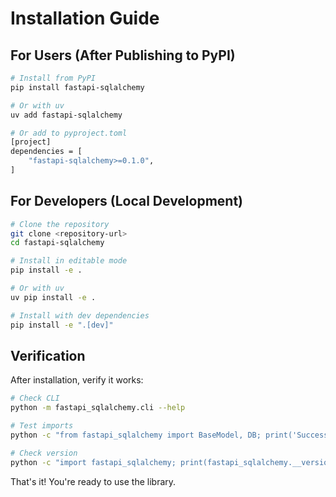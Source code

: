 # Installation Guide

## For Users (After Publishing to PyPI)

```bash
# Install from PyPI
pip install fastapi-sqlalchemy

# Or with uv
uv add fastapi-sqlalchemy

# Or add to pyproject.toml
[project]
dependencies = [
    "fastapi-sqlalchemy>=0.1.0",
]
```

## For Developers (Local Development)

```bash
# Clone the repository
git clone <repository-url>
cd fastapi-sqlalchemy

# Install in editable mode
pip install -e .

# Or with uv
uv pip install -e .

# Install with dev dependencies
pip install -e ".[dev]"
```

## Verification

After installation, verify it works:

```bash
# Check CLI
python -m fastapi_sqlalchemy.cli --help

# Test imports
python -c "from fastapi_sqlalchemy import BaseModel, DB; print('Success!')"

# Check version
python -c "import fastapi_sqlalchemy; print(fastapi_sqlalchemy.__version__)"
```

That's it! You're ready to use the library.
